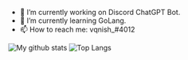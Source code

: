 

- 🔭 I’m currently working on Discord ChatGPT Bot.
- 🌱 I’m currently learning GoLang.
- 📫 How to reach me: vqnish_#4012



![My github stats](https://github-readme-stats.vercel.app/api?username=vqnish&show_icons=true&hide_border=true&count_private=true&include_all_commits=true&theme=algolia)
![Top Langs](https://github-readme-stats.vercel.app/api/top-langs/?username=vqnish&show_icons=true&hide_border=true&count_private=true&include_all_commits=true&theme=algolia)

